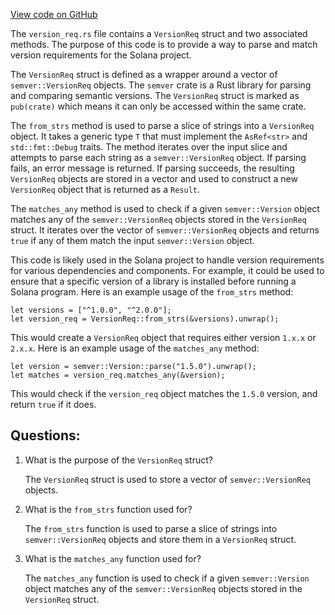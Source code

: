 [View code on GitHub](https://github.com/solana-labs/solana/blob/master/rpc-client-api/src/version_req.rs)

The `version_req.rs` file contains a `VersionReq` struct and two associated methods. The purpose of this code is to provide a way to parse and match version requirements for the Solana project.

The `VersionReq` struct is defined as a wrapper around a vector of `semver::VersionReq` objects. The `semver` crate is a Rust library for parsing and comparing semantic versions. The `VersionReq` struct is marked as `pub(crate)` which means it can only be accessed within the same crate.

The `from_strs` method is used to parse a slice of strings into a `VersionReq` object. It takes a generic type `T` that must implement the `AsRef<str>` and `std::fmt::Debug` traits. The method iterates over the input slice and attempts to parse each string as a `semver::VersionReq` object. If parsing fails, an error message is returned. If parsing succeeds, the resulting `VersionReq` objects are stored in a vector and used to construct a new `VersionReq` object that is returned as a `Result`.

The `matches_any` method is used to check if a given `semver::Version` object matches any of the `semver::VersionReq` objects stored in the `VersionReq` struct. It iterates over the vector of `semver::VersionReq` objects and returns `true` if any of them match the input `semver::Version` object.

This code is likely used in the Solana project to handle version requirements for various dependencies and components. For example, it could be used to ensure that a specific version of a library is installed before running a Solana program. Here is an example usage of the `from_strs` method:

```
let versions = ["^1.0.0", "^2.0.0"];
let version_req = VersionReq::from_strs(&versions).unwrap();
```

This would create a `VersionReq` object that requires either version `1.x.x` or `2.x.x`. Here is an example usage of the `matches_any` method:

```
let version = semver::Version::parse("1.5.0").unwrap();
let matches = version_req.matches_any(&version);
```

This would check if the `version_req` object matches the `1.5.0` version, and return `true` if it does.
## Questions: 
 1. What is the purpose of the `VersionReq` struct?
    
    The `VersionReq` struct is used to store a vector of `semver::VersionReq` objects.

2. What is the `from_strs` function used for?
    
    The `from_strs` function is used to parse a slice of strings into `semver::VersionReq` objects and store them in a `VersionReq` struct.

3. What is the `matches_any` function used for?
    
    The `matches_any` function is used to check if a given `semver::Version` object matches any of the `semver::VersionReq` objects stored in the `VersionReq` struct.